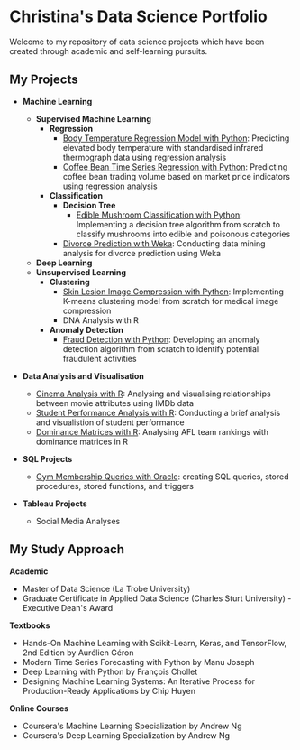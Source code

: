 # Christina's Data Science Portfolio
Welcome to my repository of data science projects which have been created through academic and self-learning pursuits. 

## My Projects
* **Machine Learning**
  - **Supervised Machine Learning**
    - **Regression**
        - [Body Temperature Regression Model with Python](Infrared%20Thermography%20Regression.ipynb): Predicting elevated body temperature with standardised infrared thermograph data using regression analysis 
        - [Coffee Bean Time Series Regression with Python](Coffee%20Bean%20Regression.ipynb): Predicting coffee bean trading volume based on market price indicators using regression analysis 
    - **Classification**
      - **Decision Tree**
        - [Edible Mushroom Classification with Python](Mushroom%20Classification.ipynb): Implementing a decision tree algorithm from scratch to classify mushrooms into edible and poisonous categories
      - [Divorce Prediction with Weka](Divorce%20Prediction.ipynb): Conducting data mining analysis for divorce prediction using Weka
  - **Deep Learning**
  - **Unsupervised Learning**
    - **Clustering**
      - [Skin Lesion Image Compression with Python](Skin%20Lesion%20K-Means%20Clustering.ipynb): Implementing K-means clustering model from scratch for medical image compression
      - DNA Analysis with R
    - **Anomaly Detection**
      - [Fraud Detection with Python](Transaction%20Fraud%20Anomaly%20Detection.ipynb): Developing an anomaly detection algorithm from scratch to identify potential fraudulent activities
 
* **Data Analysis and Visualisation**
  - [Cinema Analysis with R](Data%20Analysis%20of%20IMDB%20Dataset.ipynb): Analysing and visualising relationships between movie attributes using IMDb data
  - [Student Performance Analysis with R](Data%20Analysis%20of%20Student%20Marks.ipynb): Conducting a brief analysis and visualistion of student performance
  - [Dominance Matrices with R](Dominance%20Matrices.ipynb): Analysing AFL team rankings with dominance matrices in R
  
* **SQL Projects**
    - [Gym Membership Queries with Oracle](Gym_SQL.ipynb): creating SQL queries, stored procedures, stored functions, and triggers
* **Tableau Projects**
    - Social Media Analyses

## My Study Approach
**Academic**
- Master of Data Science (La Trobe University)
- Graduate Certificate in Applied Data Science (Charles Sturt University) - Executive Dean's Award

**Textbooks**
- Hands-On Machine Learning with Scikit-Learn, Keras, and TensorFlow, 2nd Edition by Aurélien Géron
- Modern Time Series Forecasting with Python by Manu Joseph
- Deep Learning with Python by François Chollet
- Designing Machine Learning Systems: An Iterative Process for Production-Ready Applications by Chip Huyen

**Online Courses**
- Coursera's Machine Learning Specialization by Andrew Ng
- Coursera's Deep Learning Specialization by Andrew Ng
